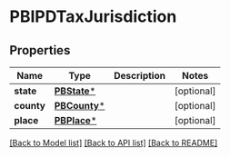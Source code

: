 # PBIPDTaxJurisdiction

## Properties
Name | Type | Description | Notes
------------ | ------------- | ------------- | -------------
**state** | [**PBState***](PBState.md) |  | [optional] 
**county** | [**PBCounty***](PBCounty.md) |  | [optional] 
**place** | [**PBPlace***](PBPlace.md) |  | [optional] 

[[Back to Model list]](../README.md#documentation-for-models) [[Back to API list]](../README.md#documentation-for-api-endpoints) [[Back to README]](../README.md)


